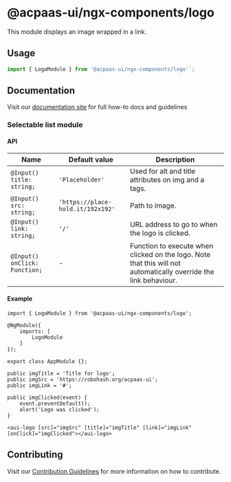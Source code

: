 # @acpaas-ui/ngx-components/logo

This module displays an image wrapped in a link.

## Usage

```typescript
import { LogoModule } from '@acpaas-ui/ngx-components/logo'`;
```

## Documentation

Visit our [documentation site](https://acpaas-ui.digipolis.be/) for full how-to docs and guidelines

### Selectable list module

#### API

| Name         | Default value | Description |
| -----------  | ------ | -------------------------- |
| `@Input() title: string;` | `'Placeholder'` | Used for alt and title attributes on img and a tags. |
| `@Input() src: string;` | `'https://place-hold.it/192x192'` | Path to image. |
| `@Input() link: string;` | `'/'` | URL address to go to when the logo is clicked. |
| `@Input() onClick: Function;` | - | Function to execute when clicked on the logo. Note that this will not automatically override the link behaviour. |

#### Example

```
import { LogoModule } from '@acpaas-ui/ngx-components/logo';

@NgModule({
	imports: [
		LogoModule
	]
});

export class AppModule {};
```

```
public imgTitle = 'Title for logo';
public imgSrc = 'https://robohash.org/acpaas-ui';
public imgLink = '#';

public imgClicked(event) {
	event.preventDefault();
	alert('Logo was clicked');
}
```

```
<aui-logo [src]="imgSrc" [title]="imgTitle" [link]="imgLink" [onClick]="imgClicked"></aui-logo>
```

## Contributing

Visit our [Contribution Guidelines](../../CONTRIBUTING.md) for more information on how to contribute.
